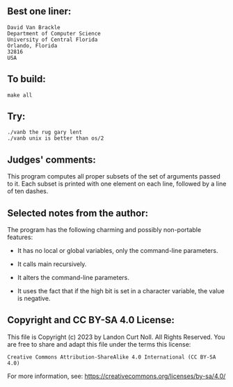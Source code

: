 ## Best one liner:

	David Van Brackle
	Department of Computer Science
	University of Central Florida
	Orlando, Florida 
	32816
	USA 


## To build:

	make all

## Try:

	./vanb the rug gary lent	
	./vanb unix is better than os/2

## Judges' comments:

This program computes all proper subsets of the set of
arguments passed to it.  Each subset is printed with one 
element on each line, followed by a line of ten dashes.



## Selected notes from the author:

The program has the following charming and possibly 
non-portable features:

* It has no local or global variables, only the command-line parameters.

* It calls main recursively.

* It alters the command-line parameters.

* It uses the fact that if the high bit is set in a character variable, the
value is negative.

## Copyright and CC BY-SA 4.0 License:

This file is Copyright (c) 2023 by Landon Curt Noll.  All Rights Reserved.
You are free to share and adapt this file under the terms this license:

    Creative Commons Attribution-ShareAlike 4.0 International (CC BY-SA 4.0)

For more information, see: https://creativecommons.org/licenses/by-sa/4.0/
